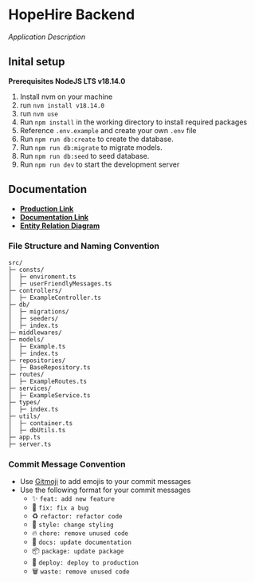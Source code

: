 # HopeHire Backend

_Application Description_

## Inital setup

**Prerequisites NodeJS LTS v18.14.0**

1. Install nvm on your machine
2. run `nvm install v18.14.0`
3. run `nvm use`
4. Run `npm install` in the working directory to install required packages
5. Reference `.env.example` and create your own `.env` file
6. Run `npm run db:create` to create the database.
7. Run `npm run db:migrate` to migrate models.
8. Run `npm run db:seed` to seed database.
9. Run `npm run dev` to start the development server

## Documentation

- [**Production Link**]()
- [**Documentation Link**]()
- [**Entity Relation Diagram**](https://drawsql.app/teams/santosh-2/diagrams/hopehire)

### File Structure and Naming Convention

```
src/
├─ consts/
│  ├─ enviroment.ts
│  ├─ userFriendlyMessages.ts
├─ controllers/
│  ├─ ExampleController.ts
├─ db/
│  ├─ migrations/
│  ├─ seeders/
│  ├─ index.ts
├─ middlewares/
├─ models/
│  ├─ Example.ts
│  ├─ index.ts
├─ repositories/
│  ├─ BaseRepository.ts
├─ routes/
│  ├─ ExampleRoutes.ts
├─ services/
│  ├─ ExampleService.ts
├─ types/
│  ├─ index.ts
├─ utils/
│  ├─ container.ts
│  ├─ dbUtils.ts
├─ app.ts
├─ server.ts
```

### Commit Message Convention

- Use [Gitmoji](https://gitmoji.dev/) to add emojis to your commit messages
- Use the following format for your commit messages
  - :sparkles: `feat: add new feature`
  - :bug: `fix: fix a bug`
  - :recycle: `refactor: refactor code`
  - :art: `style: change styling`
  - :fire: `chore: remove unused code`
  - :memo: `docs: update documentation`
  - :package: `package: update package`
  - :rocket: `deploy: deploy to production`
  - :wastebasket: `waste: remove unused code`
